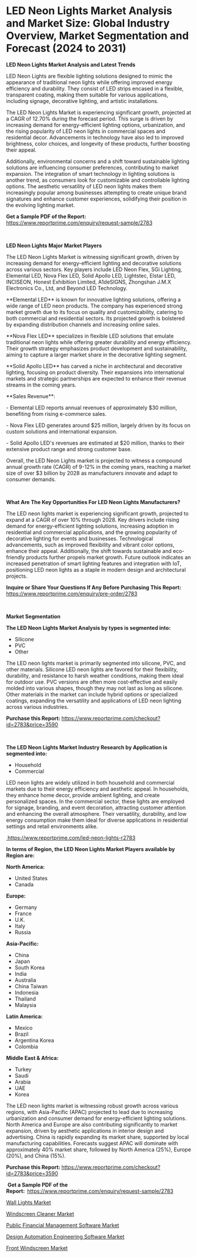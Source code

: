 <p><h1>LED Neon Lights Market Analysis and Market Size: Global Industry Overview, Market Segmentation and Forecast (2024 to 2031)</h1></p><p><strong>LED Neon Lights Market Analysis and Latest Trends</strong></p>
<p><p>LED Neon Lights are flexible lighting solutions designed to mimic the appearance of traditional neon lights while offering improved energy efficiency and durability. They consist of LED strips encased in a flexible, transparent coating, making them suitable for various applications, including signage, decorative lighting, and artistic installations.</p><p>The LED Neon Lights Market is experiencing significant growth, projected at a CAGR of 12.70% during the forecast period. This surge is driven by increasing demand for energy-efficient lighting options, urbanization, and the rising popularity of LED neon lights in commercial spaces and residential decor. Advancements in technology have also led to improved brightness, color choices, and longevity of these products, further boosting their appeal.</p><p>Additionally, environmental concerns and a shift toward sustainable lighting solutions are influencing consumer preferences, contributing to market expansion. The integration of smart technology in lighting solutions is another trend, as consumers look for customizable and controllable lighting options. The aesthetic versatility of LED neon lights makes them increasingly popular among businesses attempting to create unique brand signatures and enhance customer experiences, solidifying their position in the evolving lighting market.</p></p>
<p><strong>Get a Sample PDF of the Report:&nbsp;</strong> <a href="https://www.reportprime.com/enquiry/request-sample/2783?utm_campaign=1094&utm_medium=2&utm_source=Github&utm_content=ia&utm_term=27112024&utm_id=led-neon-lights">https://www.reportprime.com/enquiry/request-sample/2783</a></p>
<p>&nbsp;</p>
<p><strong>LED Neon Lights Major Market Players</strong></p>
<p><p>The LED Neon Lights Market is witnessing significant growth, driven by increasing demand for energy-efficient lighting and decorative solutions across various sectors. Key players include LED Neon Flex, SGi Lighting, Elemental LED, Nova Flex LED, Solid Apollo LED, Lightstec, Elstar LED, INCISEON, Honest Exhibition Limited, A1deSIGNS, Zhongshan J.M.X Electronics Co., Ltd, and Beyond LED Technology.</p><p>**Elemental LED** is known for innovative lighting solutions, offering a wide range of LED neon products. The company has experienced strong market growth due to its focus on quality and customizability, catering to both commercial and residential sectors. Its projected growth is bolstered by expanding distribution channels and increasing online sales.</p><p>**Nova Flex LED** specializes in flexible LED solutions that emulate traditional neon lights while offering greater durability and energy efficiency. Their growth strategy emphasizes product development and sustainability, aiming to capture a larger market share in the decorative lighting segment.</p><p>**Solid Apollo LED** has carved a niche in architectural and decorative lighting, focusing on product diversity. Their expansions into international markets and strategic partnerships are expected to enhance their revenue streams in the coming years.</p><p>**Sales Revenue**: </p><p>- Elemental LED reports annual revenues of approximately $30 million, benefiting from rising e-commerce sales.</p><p>- Nova Flex LED generates around $25 million, largely driven by its focus on custom solutions and international expansion.</p><p>- Solid Apollo LED's revenues are estimated at $20 million, thanks to their extensive product range and strong customer base.</p><p>Overall, the LED Neon Lights market is projected to witness a compound annual growth rate (CAGR) of 9-12% in the coming years, reaching a market size of over $3 billion by 2028 as manufacturers innovate and adapt to consumer demands.</p></p>
<p>&nbsp;</p>
<p><strong>What Are The Key Opportunities For LED Neon Lights Manufacturers?</strong></p>
<p><p>The LED neon lights market is experiencing significant growth, projected to expand at a CAGR of over 10% through 2028. Key drivers include rising demand for energy-efficient lighting solutions, increasing adoption in residential and commercial applications, and the growing popularity of decorative lighting for events and businesses. Technological advancements, such as improved flexibility and vibrant color options, enhance their appeal. Additionally, the shift towards sustainable and eco-friendly products further propels market growth. Future outlook indicates an increased penetration of smart lighting features and integration with IoT, positioning LED neon lights as a staple in modern design and architectural projects.</p></p>
<p><strong>Inquire or Share Your Questions If Any Before Purchasing This Report:</strong> <a href="https://www.reportprime.com/enquiry/pre-order/2783?utm_campaign=1094&utm_medium=2&utm_source=Github&utm_content=ia&utm_term=27112024&utm_id=led-neon-lights">https://www.reportprime.com/enquiry/pre-order/2783</a></p>
<p>&nbsp;</p>
<p><strong>Market Segmentation</strong></p>
<p><strong>The LED Neon Lights Market Analysis by types is segmented into:</strong></p>
<p><ul><li>Silicone</li><li>PVC</li><li>Other</li></ul></p>
<p><p>The LED neon lights market is primarily segmented into silicone, PVC, and other materials. Silicone LED neon lights are favored for their flexibility, durability, and resistance to harsh weather conditions, making them ideal for outdoor use. PVC versions are often more cost-effective and easily molded into various shapes, though they may not last as long as silicone. Other materials in the market can include hybrid options or specialized coatings, expanding the versatility and applications of LED neon lighting across various industries.</p></p>
<p><strong>Purchase this Report:&nbsp;</strong><a href="https://www.reportprime.com/checkout?id=2783&price=3590&utm_campaign=1094&utm_medium=2&utm_source=Github&utm_content=ia&utm_term=27112024&utm_id=led-neon-lights">https://www.reportprime.com/checkout?id=2783&price=3590</a></p>
<p>&nbsp;</p>
<p><strong>The LED Neon Lights Market Industry Research by Application is segmented into:</strong></p>
<p><ul><li>Household</li><li>Commercial</li></ul></p>
<p><p>LED neon lights are widely utilized in both household and commercial markets due to their energy efficiency and aesthetic appeal. In households, they enhance home decor, provide ambient lighting, and create personalized spaces. In the commercial sector, these lights are employed for signage, branding, and event decoration, attracting customer attention and enhancing the overall atmosphere. Their versatility, durability, and low energy consumption make them ideal for diverse applications in residential settings and retail environments alike.</p></p>
<p><a href="https://www.reportprime.com/led-neon-lights-r2783?utm_campaign=1094&utm_medium=2&utm_source=Github&utm_content=ia&utm_term=27112024&utm_id=led-neon-lights">&nbsp;https://www.reportprime.com/led-neon-lights-r2783</a></p>
<p><strong>In terms of Region, the LED Neon Lights Market Players available by Region are:</strong></p>
<p>
    <p> <strong> North America: </strong>
        <ul>
            <li>United States</li>
            <li>Canada</li>
        </ul>
        </p> 
    <p> <strong> Europe: </strong>
        <ul>
            <li>Germany</li>
            <li>France</li>
            <li>U.K.</li>
            <li>Italy</li>
            <li>Russia</li>
        </ul>
        </p> 
    <p> <strong> Asia-Pacific: </strong>
        <ul>
            <li>China</li>
            <li>Japan</li>
            <li>South Korea</li>
            <li>India</li>
            <li>Australia</li>
            <li>China Taiwan</li>
            <li>Indonesia</li>
            <li>Thailand</li>
            <li>Malaysia</li>
        </ul>
        </p> 
    <p> <strong> Latin America: </strong>
        <ul>
            <li>Mexico</li>
            <li>Brazil</li>
            <li>Argentina Korea</li>
            <li>Colombia</li>
        </ul>
        </p> 
    <p> <strong> Middle East & Africa: </strong>
        <ul>
            <li>Turkey</li>
            <li>Saudi</li>
            <li>Arabia</li>
            <li>UAE</li>
            <li>Korea</li>
        </ul>
    </p>
    </p>
<p><p>The LED neon lights market is witnessing robust growth across various regions, with Asia-Pacific (APAC) projected to lead due to increasing urbanization and consumer demand for energy-efficient lighting solutions. North America and Europe are also contributing significantly to market expansion, driven by aesthetic applications in interior design and advertising. China is rapidly expanding its market share, supported by local manufacturing capabilities. Forecasts suggest APAC will dominate with approximately 40% market share, followed by North America (25%), Europe (20%), and China (15%).</p></p>
<p><strong>Purchase this Report: </strong><a href="https://www.reportprime.com/checkout?id=2783&price=3590&utm_campaign=1094&utm_medium=2&utm_source=Github&utm_content=ia&utm_term=27112024&utm_id=led-neon-lights">https://www.reportprime.com/checkout?id=2783&price=3590</a></p>
<p>&nbsp;<strong>Get a Sample PDF of the Report:&nbsp;&nbsp;</strong><a href="https://www.reportprime.com/enquiry/request-sample/2783?utm_campaign=1094&utm_medium=2&utm_source=Github&utm_content=ia&utm_term=27112024&utm_id=led-neon-lights">https://www.reportprime.com/enquiry/request-sample/2783</a></p>
<p><strong></strong></p>
<p><p><a href="https://github.com/indrystar/Market-Research-Report-List-5/blob/main/wall-lights-market.md?utm_campaign=1094&utm_medium=2&utm_source=Github&utm_content=ia&utm_term=27112024&utm_id=led-neon-lights">Wall Lights Market</a></p><p><a href="https://www.linkedin.com/pulse/global-windscreen-cleaner-market-pulse-trends-growth-analysis-qnvme?utm_campaign=1094&utm_medium=2&utm_source=Github&utm_content=ia&utm_term=27112024&utm_id=led-neon-lights">Windscreen Cleaner Market</a></p><p><a href="https://issuu.com/reportprime-2/docs/public-financial-management-softwar_93c6b80b0d3f11?utm_campaign=1094&utm_medium=2&utm_source=Github&utm_content=ia&utm_term=27112024&utm_id=led-neon-lights">Public Financial Management Software Market</a></p><p><a href="https://issuu.com/reportprime-2/docs/design-automation-engineering-softw_62a2c0f5667641?utm_campaign=1094&utm_medium=2&utm_source=Github&utm_content=ia&utm_term=27112024&utm_id=led-neon-lights">Design Automation Engineering Software Market</a></p><p><a href="https://www.linkedin.com/pulse/evaluating-front-windscreen-market-trends-growth-opportunities-kazfe?utm_campaign=1094&utm_medium=2&utm_source=Github&utm_content=ia&utm_term=27112024&utm_id=led-neon-lights">Front Windscreen Market</a></p></p>